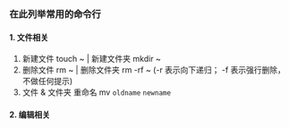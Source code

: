 ### 在此列举常用的命令行

#### 1. 文件相关

1. 新建文件 touch ~ | 新建文件夹 mkdir ~
2. 删除文件 rm ~ | 删除文件夹 rm -rf ~ (-r 表示向下递归； -f 表示强行删除，不做任何提示)
3. 文件 & 文件夹 重命名 mv `oldname` `newname`

#### 2. 编辑相关
